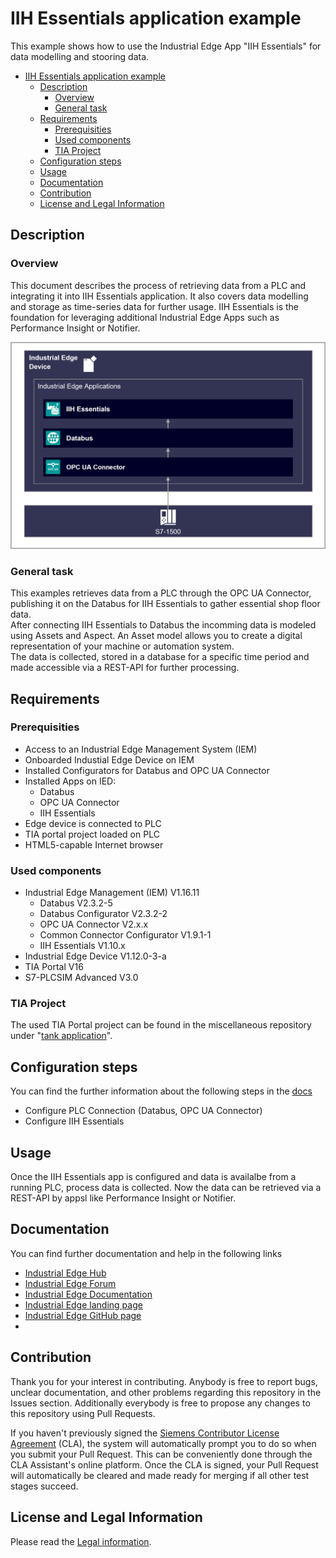 # IIH Essentials application example

This example shows how to use the Industrial Edge App "IIH Essentials" for data modelling and stooring data.

- [IIH Essentials application example](#iih-essentials-application-example)
  - [Description](#description)
    - [Overview](#overview)
    - [General task](#general-task)
  - [Requirements](#requirements)
    - [Prerequisities](#prerequisities)
    - [Used components](#used-components)
    - [TIA Project](#tia-project)
  - [Configuration steps](#configuration-steps)
  - [Usage](#usage)
  - [Documentation](#documentation)
  - [Contribution](#contribution)
  - [License and Legal Information](#license-and-legal-information)


## Description

### Overview

This document describes the process of retrieving data from a PLC and integrating it into IIH Essentials application. It also covers data modelling and storage as time-series data for further usage.
IIH Essentials is the foundation for leveraging additional Industrial Edge Apps such as Performance Insight or Notifier.

![overview](docs/graphics/overview.png)

### General task

This examples retrieves data from a PLC through the OPC UA Connector, publishing it on the Databus for IIH Essentials to gather essential shop floor data.   
After connecting IIH Essentials to Databus the incomming data is modeled using Assets and Aspect. An Asset model allows you to create a digital representation of your machine or automation system.   
The data is collected, stored in a database for a specific time period and made accessible via a REST-API for further processing. 

## Requirements

###  Prerequisities

- Access to an Industrial Edge Management System (IEM)
- Onboarded Industial Edge Device on IEM
- Installed Configurators for Databus and OPC UA Connector
- Installed Apps on IED:
  -  Databus
  -  OPC UA Connector
  -  IIH Essentials
- Edge device is connected to PLC
- TIA portal project loaded on PLC
- HTML5-capable Internet browser

### Used components

- Industrial Edge Management (IEM) V1.16.11
  - Databus V2.3.2-5
  - Databus Configurator V2.3.2-2
  - OPC UA Connector V2.x.x
  - Common Connector Configurator V1.9.1-1
  - IIH Essentials V1.10.x
- Industrial Edge Device V1.12.0-3-a
- TIA Portal V16
- S7-PLCSIM Advanced V3.0

### TIA Project

The used TIA Portal project can be found in the miscellaneous repository under "[tank application](https://github.com/industrial-edge/miscellaneous/tree/main/tank%20application)".

## Configuration steps

You can find the further information about the following steps in the [docs](docs/Installation.md)
- Configure PLC Connection (Databus, OPC UA Connector)
- Configure IIH Essentials

## Usage

Once the IIH Essentials app is configured and data is availalbe from a running PLC, process data is collected.
Now the data can be retrieved via a REST-API by appsl like Performance Insight or Notifier.

## Documentation

You can find further documentation and help in the following links

- [Industrial Edge Hub](https://iehub.eu1.edge.siemens.cloud/#/documentation)
- [Industrial Edge Forum](https://forum.industrial-edge.siemens.cloud)
- [Industrial Edge Documentation](https://docs.industrial-edge.siemens.cloud/)
- [Industrial Edge landing page](https://new.siemens.com/global/en/products/automation/topic-areas/industrial-edge/simatic-edge.html)
- [Industrial Edge GitHub page](https://github.com/industrial-edge)
- 
## Contribution

Thank you for your interest in contributing. Anybody is free to report bugs, unclear documentation, and other problems regarding this repository in the Issues section.
Additionally everybody is free to propose any changes to this repository using Pull Requests.

If you haven't previously signed the [Siemens Contributor License Agreement](https://cla-assistant.io/industrial-edge/) (CLA), the system will automatically prompt you to do so when you submit your Pull Request. This can be conveniently done through the CLA Assistant's online platform.
Once the CLA is signed, your Pull Request will automatically be cleared and made ready for merging if all other test stages succeed.

## License and Legal Information

Please read the [Legal information](LICENSE.md).
